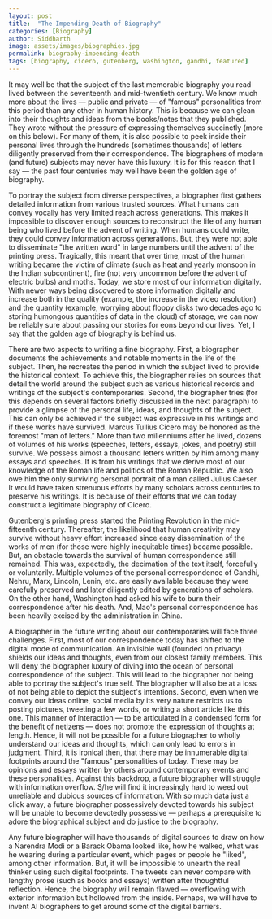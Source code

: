 ```yaml
---
layout: post
title:  "The Impending Death of Biography"
categories: [Biography]
author: Siddharth
image: assets/images/biographies.jpg
permalink: biography-impending-death
tags: [biography, cicero, gutenberg, washington, gandhi, featured]
---
```

It may well be that the subject of the last memorable biography you read lived between the seventeenth and mid-twentieth century. We know much more about the lives — public and private — of "famous" personalities from this period than any other in human history. This is because we can glean into their thoughts and ideas from the books/notes that they published. They wrote without the pressure of expressing themselves succinctly (more on this below). For many of them, it is also possible to peek inside their personal lives through the hundreds (sometimes thousands) of letters diligently preserved from their correspondence. The biographers of modern (and future) subjects may never have this luxury. It is for this reason that I say — the past four centuries may well have been the golden age of biography.

To portray the subject from diverse perspectives, a biographer first gathers detailed information from various trusted sources. What humans can convey vocally has very limited reach across generations. This makes it impossible to discover enough sources to reconstruct the life of any human being who lived before the advent of writing. When humans could write, they could convey information across generations. But, they were not able to disseminate "the written word" in large numbers until the advent of the printing press. Tragically, this meant that over time, most of the human writing became the victim of climate (such as heat and yearly monsoon in the Indian subcontinent), fire (not very uncommon before the advent of electric bulbs) and moths. Today, we store most of our information digitally. With newer ways being discovered to store information digitally and increase both in the quality (example, the increase in the video resolution) and the quantity (example, worrying about floppy disks two decades ago to storing humongous quantities of data in the cloud) of storage, we can now be reliably sure about passing our stories for eons beyond our lives. Yet, I say that the golden age of biography is behind us.

There are two aspects to writing a fine biography. First, a biographer documents the achievements and notable moments in the life of the subject. Then, he recreates the period in which the subject lived to provide the historical context. To achieve this, the biographer relies on sources that detail the world around the subject such as various historical records and writings of the subject's contemporaries. Second, the biographer tries (for this depends on several factors briefly discussed in the next paragraph) to provide a glimpse of the personal life, ideas, and thoughts of the subject. This can only be achieved if the subject was expressive in his writings and if these works have survived. Marcus Tullius Cicero may be honored as the foremost "man of letters." More than two millenniums after he lived, dozens of volumes of his works (speeches, letters, essays, jokes, and poetry) still survive. We possess almost a thousand letters written by him among many essays and speeches. It is from his writings that we derive most of our knowledge of the Roman life and politics of the Roman Republic. We also owe him the only surviving personal portrait of a man called Julius Caeser. It would have taken strenuous efforts by many scholars across centuries to preserve his writings. It is because of their efforts that we can today construct a legitimate biography of Cicero.

Gutenberg's printing press started the Printing Revolution in the mid-fifteenth century. Thereafter, the likelihood that human creativity may survive without heavy effort increased since easy dissemination of the works of men (for those were highly inequitable times) became possible. But, an obstacle towards the survival of human correspondence still remained. This was, expectedly, the decimation of the text itself, forcefully or voluntarily. Multiple volumes of the personal correspondence of Gandhi, Nehru, Marx, Lincoln, Lenin, etc. are easily available because they were carefully preserved and later diligently edited by generations of scholars. On the other hand, Washington had asked his wife to burn their correspondence after his death. And, Mao's personal correspondence has been heavily excised by the administration in China.

A biographer in the future writing about our contemporaries will face three challenges. First, most of our correspondence today has shifted to the digital mode of communication. An invisible wall (founded on privacy) shields our ideas and thoughts, even from our closest family members. This will deny the biographer luxury of diving into the ocean of personal correspondence of the subject. This will lead to the biographer not being able to portray the subject's true self. The biographer will also be at a loss of not being able to depict the subject's intentions. Second, even when we convey our ideas online, social media by its very nature restricts us to posting pictures, tweeting a few words, or writing a short article like this one. This manner of interaction — to be articulated in a condensed form for the benefit of netizens — does not promote the expression of thoughts at length. Hence, it will not be possible for a future biographer to wholly understand our ideas and thoughts, which can only lead to errors in judgment. Third, it is ironical then, that there may be innumerable digital footprints around the "famous" personalities of today. These may be opinions and essays written by others around contemporary events and these personalities. Against this backdrop, a future biographer will struggle with information overflow. S/he will find it increasingly hard to weed out unreliable and dubious sources of information. With so much data just a click away, a future biographer possessively devoted towards his subject will be unable to become devotedly possessive — perhaps a prerequisite to adore the biographical subject and do justice to the biography.

Any future biographer will have thousands of digital sources to draw on how a Narendra Modi or a Barack Obama looked like, how he walked, what was he wearing during a particular event, which pages or people he "liked", among other information. But, it will be impossible to unearth the real thinker using such digital footprints. The tweets can never compare with lengthy prose (such as books and essays) written after thoughtful reflection. Hence, the biography will remain flawed — overflowing with exterior information but hollowed from the inside. Perhaps, we will have to invent AI biographers to get around some of the digital barriers.
